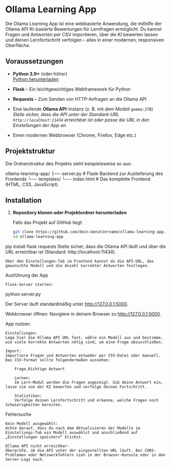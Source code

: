 # Ollama Learning App

Die Ollama Learning App ist eine webbasierte Anwendung, die mithilfe der Ollama API KI-basierte Bewertungen für Lernfragen ermöglicht. Du kannst Fragen und Antworten per CSV importieren, über die KI bewerten lassen und deinen Lernfortschritt verfolgen – alles in einer modernen, responsiven Oberfläche.

## Voraussetzungen

- **Python 3.9+** (oder höher)  
  [Python herunterladen](https://www.python.org/downloads/)

- **Flask** – Ein leichtgewichtiges Webframework für Python  
- **Requests** – Zum Senden von HTTP-Anfragen an die Ollama API

- Eine laufende **Ollama API**-Instanz (z. B. mit dem Modell `gemma:27B`)  
  *Stelle sicher, dass die API unter der Standard-URL `http://localhost:11434` erreichbar ist oder passe die URL in den Einstellungen der App an.*

- Einen modernen Webbrowser (Chrome, Firefox, Edge etc.)

## Projektstruktur

Die Ordnerstruktur des Projekts sieht beispielsweise so aus:

ollama-learning-app/ ├── server.py # Flask-Backend zur Auslieferung des Frontends └── templates/ └── index.html # Das komplette Frontend (HTML, CSS, JavaScript)


## Installation

1. **Repository klonen oder Projektordner herunterladen**

   Falls das Projekt auf GitHub liegt:
   ```bash
   git clone https://github.com/dein-benutzername/ollama-learning-app.git
   cd ollama-learning-app


pip install flask requests
    Stelle sicher, dass die Ollama API läuft und über die URL erreichbar ist (Standard: http://localhost:11434).

    Über den Einstellungen-Tab im Frontend kannst du die API-URL, das gewünschte Modell und die Anzahl korrekter Antworten festlegen.

Ausführung der App

    Flask-Server starten:

python server.py

Der Server läuft standardmäßig unter http://127.0.0.1:5000.

Webbrowser öffnen: Navigiere in deinem Browser zu http://127.0.0.1:5000.

App nutzen:

    Einstellungen:
    Lege hier die Ollama API URL fest, wähle ein Modell aus und bestimme, wie viele korrekte Antworten nötig sind, um eine Frage abzuschließen.

    Import:
    Importiere Fragen und Antworten entweder per CSV-Datei oder manuell. Das CSV-Format sollte folgendermaßen aussehen:

        Frage,Richtige Antwort

        Lernen:
        Im Lern-Modul werden die Fragen angezeigt. Gib deine Antwort ein, lasse sie von der KI bewerten und verfolge deinen Fortschritt.

        Statistiken:
        Verfolge deinen Lernfortschritt und erkenne, welche Fragen noch Schwierigkeiten bereiten.

Fehlersuche

    Kein Modell ausgewählt:
    Achte darauf, dass du nach dem Aktualisieren der Modelle im Einstellungs-Tab ein Modell auswählst und anschließend auf „Einstellungen speichern“ klickst.

    Ollama API nicht erreichbar:
    Überprüfe, ob die API unter der eingestellten URL läuft. Bei CORS-Problemen oder Netzwerkfehlern sieh in der Browser-Konsole oder in den Server-Logs nach.